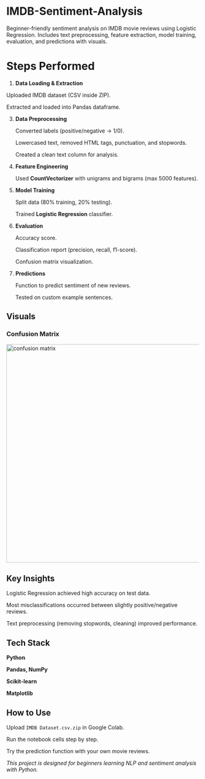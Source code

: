 # IMDB-Sentiment-Analysis

Beginner-friendly sentiment analysis on IMDB movie reviews using Logistic Regression.
Includes text preprocessing, feature extraction, model training, evaluation, and predictions with visuals.


# Steps Performed  

1. **Data Loading & Extraction**

  Uploaded IMDB dataset (CSV inside ZIP).
  
     
  Extracted and loaded into Pandas dataframe.  
  

3. **Data Preprocessing**
 
   Converted labels (positive/negative → 1/0).


   Lowercased text, removed HTML tags, punctuation, and stopwords.


   Created a clean text column for analysis.
   

5. **Feature Engineering**
   
    Used **CountVectorizer** with unigrams and bigrams (max 5000 features).
   

7. **Model Training**
   
   Split data (80% training, 20% testing).
  
     
   Trained **Logistic Regression** classifier.
     

9. **Evaluation**
    
    Accuracy score.

    
   Classification report (precision, recall, f1-score).

   
    Confusion matrix visualization.
   

11. **Predictions**

    Function to predict sentiment of new reviews.

    
    Tested on custom example sentences.  


##  Visuals 


### Confusion Matrix  

<img width="667" height="569" alt="confusion matrix" src="https://github.com/user-attachments/assets/49568133-d5c1-4f46-ae02-276acf016325" />



## Key Insights  

Logistic Regression achieved high accuracy on test data.  


Most misclassifications occurred between slightly positive/negative reviews.  


Text preprocessing (removing stopwords, cleaning) improved performance.  


## Tech Stack 

 **Python**
 

**Pandas, NumPy**


**Scikit-learn**

 
  **Matplotlib**  


##  How to Use  

Upload `IMDB Dataset.csv.zip` in Google Colab.


  
 Run the notebook cells step by step.

 

Try the prediction function with your own movie reviews.  


*This project is designed for beginners learning NLP and sentiment analysis with Python.*
